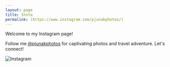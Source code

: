 ```yaml
---
layout: page
title: Insta
permalink: (https://www.instagram.com/pjunakphotos/)
---
```

Welcome to my Instagram page! 

Follow me [@pjunakphotos](https://www.instagram.com/pjunakphotos/) for captivating photos and travel adventure. Let's connect!

![Instagram]([https://example.com/instagram-logo.png](https://www.flaticon.com/free-icon/instagram-logo_87390)https://www.flaticon.com/free-icon/instagram-logo_87390)
